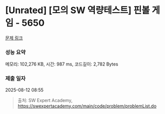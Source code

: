 # [Unrated] [모의 SW 역량테스트] 핀볼 게임 - 5650 

[문제 링크](https://swexpertacademy.com/main/code/problem/problemDetail.do?contestProbId=AWXRF8s6ezEDFAUo) 

### 성능 요약

메모리: 102,276 KB, 시간: 987 ms, 코드길이: 2,782 Bytes

### 제출 일자

2025-08-12 08:55



> 출처: SW Expert Academy, https://swexpertacademy.com/main/code/problem/problemList.do